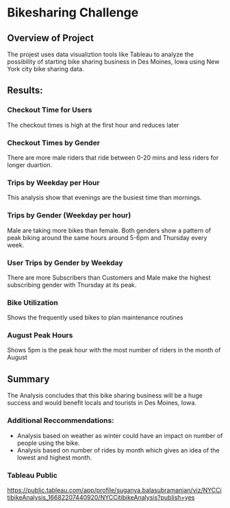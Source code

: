 # Bikesharing Challenge
## Overview of Project
 The projest uses data visualiztion tools like Tableau to analyze the possibility of starting bike sharing business in Des Moines, Iowa using New York city bike sharing data.

## Results: 
### Checkout Time for Users
The checkout times is high at the first hour and reduces later 

### Checkout Times by Gender
There are more male riders that ride between 0-20 mins and less riders for longer duartion.


### Trips by Weekday per Hour
This analysis show that evenings are the busiest time than mornings.


### Trips by Gender (Weekday per hour)
Male are taking more bikes than female. Both genders show a pattern of peak biking around the same hours around 5-6pm and Thursday every week.

### User Trips by Gender by Weekday
There are more Subscribers than Customers and Male make the highest subscribing gender with Thursday at its peak.

### Bike Utilization
Shows the frequently used bikes to plan maintenance routines


### August Peak Hours
Shows 5pm is the peak hour with the most number of riders in the month of August



## Summary
The Analysis concludes that this bike sharing business will be a huge success and would benefit locals and tourists in Des Moines, Iowa. 

### Additional Reccommendations:
 * Analysis based on weather as winter could have an impact on number of people using the bike.
 * Analysis based on number of rides by month which gives an idea of the lowest and highest month.


### Tableau Public
https://public.tableau.com/app/profile/suganya.balasubramanian/viz/NYCCitibikeAnalysis_16682207440920/NYCCitibikeAnalysis?publish=yes
